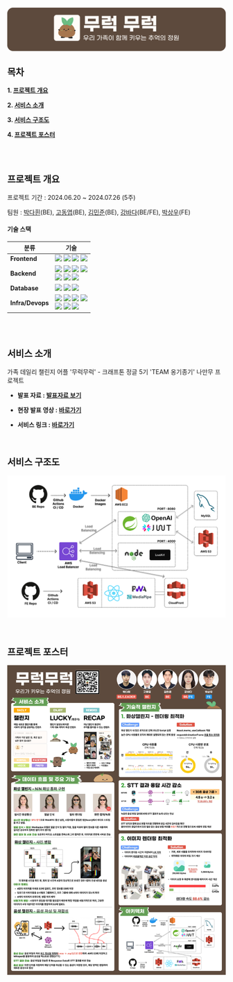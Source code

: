 <!-- PROJECT LOGO -->
![mooluck-banner](https://github.com/Ong-gi-Jong-gi/.github/blob/main/profile/mooluck-banner.png?raw=true)
<br/>


<!-- TABLE OF CONTENTS -->
## 목차

**1. [프로젝트 개요](#Mooluck)**

**2. [서비스 소개](#Intro)**

**3. [서비스 구조도](#Arch)**

**4. [프로젝트 포스터](#Poster)**

<br/>
<br/>

<!-- ABOUT THE PROJECT-->

<a name="Mooluck"></a>
## 프로젝트 개요
프로젝트 기간 : 2024.06.20 ~ 2024.07.26 (5주)

팀원 : [박다흰](https://github.com/pdh90345)(BE), [고동엽](https://github.com/dongyeoppp)(BE), [김민준](https://github.com/minjoon-98)(BE), [강바다](https://github.com/bada308)(BE/FE), [박상우](https://github.com/SangWoo9734)(FE)

#### 기술 스택
| 분류 | 기술 | 
|-----|-----|
|**Frontend**|<img src="https://img.shields.io/badge/React-61DAFB?style=for-the-badge&logo=React&logoColor=FFFFFF"/> <img src="https://img.shields.io/badge/React Query-FF4154?style=for-the-badge&logo=React Query&logoColor=FFFFFF"/> <img src="https://img.shields.io/badge/TyepScript-3178C6?style=for-the-badge&logo=TypeScript&logoColor=FFFFFF"/> <img src="https://img.shields.io/badge/WebRTC-333333?style=for-the-badge&logo=WebRTC&logoColor=FFFFFF"/>|
|**Backend**|<img src="https://img.shields.io/badge/Spring-6DB33F?style=for-the-badge&logo=Spring&logoColor=white"> <img src="https://img.shields.io/badge/Spring Boot-6DB33F?style=for-the-badge&logo=Spring Boot&logoColor=FFFFFF"/> <img src="https://img.shields.io/badge/Spring Security-6DB33F?style=for-the-badge&logo=Spring Security&logoColor=FFFFFF"/> <img src="https://img.shields.io/badge/Java 17-F80000?style=for-the-badge&logo=Oracle&logoColor=FFFFFF"/> <br/> <img src="https://img.shields.io/badge/Node.js-5FA04E?style=for-the-badge&logo=Node.js&logoColor=FFFFFF"/> <img src="https://img.shields.io/badge/WebRTC-333333?style=for-the-badge&logo=WebRTC&logoColor=FFFFFF"/> <img src="https://img.shields.io/badge/TypeScript-3178C6?style=for-the-badge&logo=TypeScript&logoColor=FFFFFF"/>|
|**Database**|<img src="https://img.shields.io/badge/Amazon S3-569A31?style=for-the-badge&logo=Amazon S3&logoColor=FFFFFF"/> <img src="https://img.shields.io/badge/MySQL-4479A1?style=for-the-badge&logo=MySQL&logoColor=FFFFFF"/> <img src="https://img.shields.io/badge/Amazon RDS-527FFF?style=for-the-badge&logo=Amazon RDS&logoColor=FFFFFF"/>| 
|**Infra/Devops**|<img src="https://img.shields.io/badge/Amazon EC2-FF9900?style=for-the-badge&logo=Amazon EC2&logoColor=FFFFFF"/> <img src="https://img.shields.io/badge/Docker-2496ED?style=for-the-badge&logo=Docker&logoColor=FFFFFF"/> <img src="https://img.shields.io/badge/Amazon S3-569A31?style=for-the-badge&logo=Amazon S3&logoColor=FFFFFF"/> <img src="https://img.shields.io/badge/Amazon CloudFront-8C4FFF?style=for-the-badge&logo=Amazon CloudFront&logoColor=FFFFFF"/> <br/> <img src="https://img.shields.io/badge/Github Actions-2088FF?style=for-the-badge&logo=Github Actions&logoColor=FFFFFF"/> <img src="https://img.shields.io/badge/AWS Elastic Load Balancing-8C4FFF?style=for-the-badge&logo=AWS Elastic Load Balancing&logoColor=FFFFFF"/> <img src="https://img.shields.io/badge/Amazon CloudWatch-FF4F8B?style=for-the-badge&logo=Amazon CloudWatch&logoColor=FFFFFF"/>|

<br/>
<br/>

<a name="Intro"></a>
## 서비스 소개

가족 데일리 챌린지 어플 '무럭무럭' - 크래프톤 정글 5기 'TEAM 옹기종기' 나만무 프로젝트

- **발표 자료 : [발표자료 보기](https://docs.google.com/viewer?url=https://github.com/Ong-gi-Jong-gi/.github/blob/main/profile/mooluck-presentation.pdf?raw=true)**

- **현장 발표 영상 : [바로가기](https://youtu.be/-ZnjccGFvyM)**

- **서비스 링크 : [바로가기](https://mooluck.site)**

<br/>

<a name="Arch"></a>
## 서비스 구조도
![mooluck-arch](https://github.com/Ong-gi-Jong-gi/.github/blob/main/profile/mooluck-arch.png?raw=true)

<br/>

<a name="Poster"></a>
## 프로젝트 포스터
![mooluck-poster](https://github.com/Ong-gi-Jong-gi/.github/blob/main/profile/mooluck-poster.png?raw=true)
